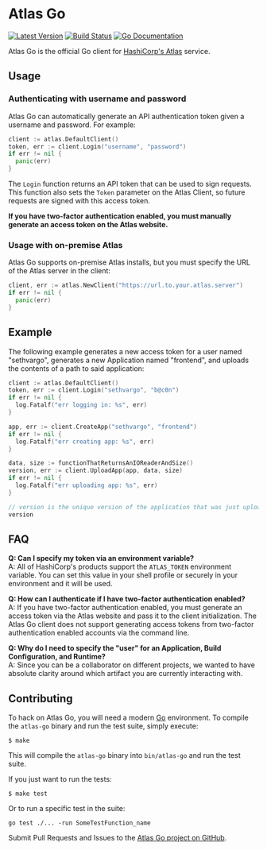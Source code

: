Atlas Go
========
[![Latest Version](http://img.shields.io/github/release/hashicorp/atlas-go.svg?style=flat-square)][release]
[![Build Status](http://img.shields.io/travis/hashicorp/atlas-go.svg?style=flat-square)][travis]
[![Go Documentation](http://img.shields.io/badge/go-documentation-blue.svg?style=flat-square)][godocs]

[release]: https://github.com/hashicorp/atlas-go/releases
[travis]: http://travis-ci.org/hashicorp/atlas-go
[godocs]: http://godoc.org/github.com/hashicorp/atlas-go

Atlas Go is the official Go client for [HashiCorp's Atlas][Atlas] service.

Usage
-----
### Authenticating with username and password
Atlas Go can automatically generate an API authentication token given a username
and password. For example:

```go
client := atlas.DefaultClient()
token, err := client.Login("username", "password")
if err != nil {
  panic(err)
}
```

The `Login` function returns an API token that can be used to sign requests.
This function also sets the `Token` parameter on the Atlas Client, so future
requests are signed with this access token.

**If you have two-factor authentication enabled, you must manually generate an
access token on the Atlas website.**

### Usage with on-premise Atlas
Atlas Go supports on-premise Atlas installs, but you must specify the URL of the
Atlas server in the client:

```go
client, err := atlas.NewClient("https://url.to.your.atlas.server")
if err != nil {
  panic(err)
}
```

Example
-------
The following example generates a new access token for a user named "sethvargo",
generates a new Application named "frontend", and uploads the contents of a path
to said application:

```go
client := atlas.DefaultClient()
token, err := client.Login("sethvargo", "b@c0n")
if err != nil {
  log.Fatalf("err logging in: %s", err)
}

app, err := client.CreateApp("sethvargo", "frontend")
if err != nil {
  log.Fatalf("err creating app: %s", err)
}

data, size := functionThatReturnsAnIOReaderAndSize()
version, err := client.UploadApp(app, data, size)
if err != nil {
  log.Fatalf("err uploading app: %s", err)
}

// version is the unique version of the application that was just uploaded
version
```


FAQ
---
**Q: Can I specify my token via an environment variable?**<br>
A: All of HashiCorp's products support the `ATLAS_TOKEN` environment variable.
You can set this value in your shell profile or securely in your environment and
it will be used.

**Q: How can I authenticate if I have two-factor authentication enabled?**<br>
A: If you have two-factor authentication enabled, you must generate an access
token via the Atlas website and pass it to the client initialization. The Atlas
Go client does not support generating access tokens from two-factor
authentication enabled accounts via the command line.

**Q: Why do I need to specify the "user" for an Application, Build Configuration,
and Runtime?**<br>
A: Since you can be a collaborator on different projects, we wanted to have
absolute clarity around which artifact you are currently interacting with.


Contributing
------------
To hack on Atlas Go, you will need a modern [Go][] environment. To compile the `atlas-go` binary and run the test suite, simply execute:

```shell
$ make
```

This will compile the `atlas-go` binary into `bin/atlas-go` and run the test suite.

If you just want to run the tests:

```shell
$ make test
```

Or to run a specific test in the suite:

```shell
go test ./... -run SomeTestFunction_name
```

Submit Pull Requests and Issues to the [Atlas Go project on GitHub][Atlas Go].

[Atlas]: https://atlas.hashicorp.com "HashiCorp's Atlas"
[Atlas Go]: https://github.com/hashicorp/atlas-go "Atlas Go on GitHub"
[Go]: http://golang.org "Go the language"

